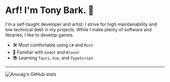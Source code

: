 # Arf! I'm Tony Bark. 🦊

I'm a self-taught developer and artist. I strive for high maintainability and low technical debt in my projects. While I make plenty of software and libraries, I like to develop games.

- 🛠️ Most comfortable using `C#` and `Rust`
- 🧰 Familiar with `Godot` and `Blazor`
- 📚 Learning `Tauri`, `Vue`, and `TypeScript`

---

![Anurag's GitHub stats](https://github-readme-stats.vercel.app/api?username=tonytins&show_icons=true&theme=tokyonight)